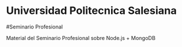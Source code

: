 # Universidad Politecnica Salesiana
#Seminario Profesional

Material del Seminario Profesional sobre Node.js + MongoDB
